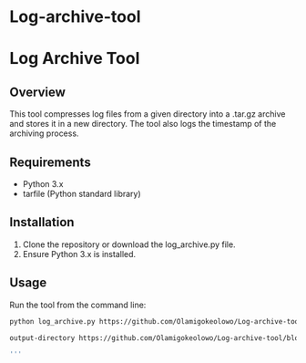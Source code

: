 # Log-archive-tool

# Log Archive Tool

## Overview

This tool compresses log files from a given directory into a .tar.gz archive and stores it in a new directory. The tool also logs the timestamp of the archiving process.

## Requirements

- Python 3.x
- tarfile (Python standard library)

## Installation

1. Clone the repository or download the log_archive.py file.
2. Ensure Python 3.x is installed.

## Usage

Run the tool from the command line:

```bash
python log_archive.py https://github.com/Olamigokeolowo/Log-archive-tool/blob/main/log_archive_tool.py

output-directory https://github.com/Olamigokeolowo/Log-archive-tool/blob/main/dummy_log.py

'''

